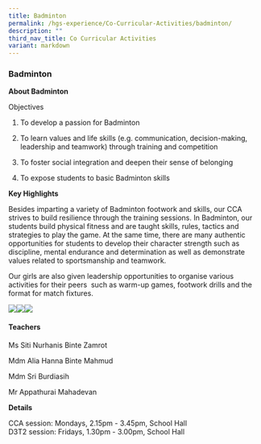 ```yaml
---
title: Badminton
permalink: /hgs-experience/Co-Curricular-Activities/badminton/
description: ""
third_nav_title: Co Curricular Activities
variant: markdown
---
```

### Badminton

  

**About Badminton**

Objectives

1.  To develop a passion for Badminton
    
2.  To learn values and life skills (e.g. communication, decision-making, leadership and teamwork) through training and competition
    
3.  To foster social integration and deepen their sense of belonging
    
4.  To expose students to basic Badminton skills
    

**Key Highlights**

Besides imparting a variety of Badminton footwork and skills, our CCA strives to build resilience through the training sessions. In Badminton, our students build physical fitness and are taught skills, rules, tactics and strategies to play the game. At the same time, there are many authentic opportunities for students to develop their character strength such as discipline, mental endurance and determination as well as demonstrate values related to sportsmanship and teamwork.

Our girls are also given leadership opportunities to organise various activities for their peers  such as warm-up games, footwork drills and the format for match fixtures. 

![](https://lh4.googleusercontent.com/0ToCTsqLYYFY53jZz9niyYlGcY9vQLwL-to5Ret_2BX_XqW3-n2GqTz98Ide15jeBPbSQsZrPBlYkTsdYWuYyr80jn-PaZn_EhOK2DVNPLJSYR6_9rXfcycS3eCP-BTr_v8Lq-4PdN-h)![](https://lh4.googleusercontent.com/-NHA4k4o8Dz9S1l17fzJSFesabtg4QnuUnTiI8X2G6gQGlB5DOAPlSuNs75zCPwNNgIrAobMPEpiNto5rr8u7jF9OLUQH8EGOQ6heF3ZwE69NLkZOdB-OCD9wKN7Foacwh0IfHmW5EIA)![](https://lh3.googleusercontent.com/BbmSB80PTfMNi89kNaawgS9_2eeMnFxPj4q7NcwYBW4JE7onF5w9qti-UW57pwEzeQookMWZl2cvz9Bkg__0YZB4bInWmhOBz_2Eqt5kHm_lnO7cE_OZGsBf1daTnKAFigpWDRSAW8l9)

####   

#### Teachers

Ms Siti Nurhanis Binte Zamrot  

Mdm Alia Hanna Binte Mahmud  

Mdm Sri Burdiasih

Mr Appathurai Mahadevan

**Details**

CCA session: Mondays, 2.15pm - 3.45pm, School Hall  
D3T2 session: Fridays, 1.30pm - 3.00pm, School Hall